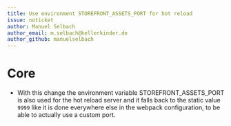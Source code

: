 ```yaml
---
title: Use environment STOREFRONT_ASSETS_PORT for hot reload
issue: noticket
author: Manuel Selbach
author_email: m.selbach@kellerkinder.de 
author_github: manuelselbach
---
```

# Core

* With this change the environment variable STOREFRONT_ASSETS_PORT is also used for the hot reload server and it falls back to the static value `9999` like it is done everywhere else in the webpack configuration, to be able to actually use a custom port.